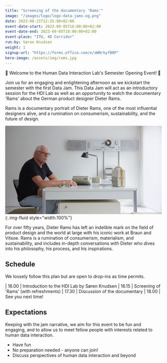 ```yaml
---
title: "Screening of the documentary 'Rams'"
image: "/images/logo/logo-data-jams-og.png"
date: 2023-08-21T12:25:00+02:00
event-date-start: 2023-09-05T16:00:00+02:00
event-date-end: 2023-09-05T18:00:00+02:00
event-place: "ITU, 4D Corridor"
run-by: Søren Knudsen
weight: 1
signup-url: "https://forms.office.com/e/aWNrkyfB0P"
hero-image: /assets/img/rams.jpg
---
```


📣 Welcome to the Human Data Interaction Lab's Semester Opening Event! 📅

Join us for an engaging and enlightening afternoon as we kickstart the semester with the first Data Jam. This Data Jam will act as an introductory session for the HDI Lab as well as an opportunity to watch the documentary 'Rams' about the German product designer Dieter Rams.

Rams is a documentary portrait of Dieter Rams, one of the most influential designers alive, and a rumination on consumerism, sustainability, and the future of design.

![Portrait of Dieter Rams at his desk at home surrounded by some of his designs](/assets/img/rams.jpg){:.img-fluid style="width:100%"}

For over fifty years, Dieter Rams has left an indelible mark on the field of product design and the world at large with his iconic work at Braun and Vitsoe. Rams is a rumination of consumerism, materialism, and sustainability, and includes in-depth conversations with Dieter who dives into his philosophy, his process, and his inspirations.


## Schedule 

We loosely follow this plan but are open to drop-ins as time permits.  

| 16.00 | Introduction to the HDI Lab by Søren Knudsen
| 16.15 | Screening of 'Rams' (with refreshments)
| 17.30 | Discussion of the documentary
| 18.00 | See you next time!

## Expectations

Keeping with the jam narrative, we aim for this event to be fun and engaging, and to allow us to meet fellow people with interests related to human data interaction.

* Have fun 
* No preparation needed - anyone can join!
* Discuss perspectives of human data interaction and beyond 
